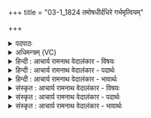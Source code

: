 +++
title = "03-1_1824 तमोषधीर्दधिरे गर्भमृत्वियम्"

+++
<details><summary>पदपाठः</summary>

त꣢म्। ओ꣡ष꣢꣯धीः। ओ꣡ष꣢꣯। धीः꣣। दधिरे। ग꣡र्भ꣢꣯म्। ऋ꣣त्वि꣡य꣢म्। तम्। आ꣡पः꣢꣯। अ꣣ग्नि꣢म्। ज꣣नयन्त। मात꣡रः꣢। तम्। इत्। स꣣मान꣢म्। स꣣म्। आन꣣म्। व꣣नि꣡नः꣢। च꣣। वीरु꣡धः꣢। अ꣣न्त꣡र्व꣢तीः। च꣣। सु꣡व꣢꣯ते। च꣣। विश्व꣡हा꣢। वि꣡श्व꣢। हा꣣। १८२४।
</details>

<details><summary>अधिमन्त्रम् (VC)</summary>

- अग्निः
- अरुणो वैतहव्यः
- जगती
- निषादः
</details>

<details><summary>हिन्दी : आचार्य रामनाथ वेदालंकार - विषयः</summary>

जगदीश्वर की महिमा वर्णन करते हैं।
</details>

<details><summary>हिन्दी : आचार्य रामनाथ वेदालंकार - पदार्थः</summary>

पदार्थान्वय -  (तम्) उस जगदीश्वर को (ओषधीः) ओषधियाँ (ऋत्वियं गर्भम्) सब ऋतुओं में रहनेवाले गर्भ के रूप में (दधिरे) धारण किये हुए हैं अर्थात् सब ऋतुओं में वह जगदीश्वर ओषधियों के अन्दर निहित रहता है। (तम्) उसी जगदीश्वर को (मातरः आपः) मातृतुल्य नदियाँ (जनयन्त) प्रकट कर रही हैं। (तम् इत्) उसी जगदीश्वर को (समानम्) समान रूप से (वनिनः च) वन के वृक्ष (अन्तर्वतीः वीरुधः च) और गर्भवती लताएँ (दधिरे) अपने अन्दर धारण किये हुए हैं और (विश्वहा) सदा,उसी के नियमों के अनुसार (सुवते च) फल भी उत्पन्न करती हैं ॥१॥
</details>

<details><summary>हिन्दी : आचार्य रामनाथ वेदालंकार - भावार्थः</summary>

भावार्थ -  ओषधियों के गर्भों में,कल-कल बहती हुई नदियों के जलों में,फलों के भार से झुके हुए सघन वन-वृक्षों के फलों में,फूलती हुई वन-वल्लरियों के चित्र-विचित्र पुष्पों में वही जगत् का रचयिता परमेश्वर प्रतिमूर्त्त हुआ दिखायी देता है ॥१॥
</details>

<details><summary>संस्कृत : आचार्य रामनाथ वेदालंकार - विषयः</summary>

जगदीश्वरस्य महिमानमाह।
</details>

<details><summary>संस्कृत : आचार्य रामनाथ वेदालंकार - पदार्थः</summary>

पदार्थान्वय -  (तम्) तमेव अग्निं जगदीश्वरम् (ओषधीः) ओषधयः (ऋत्वियं गर्भम्) सार्वकालिकगर्भरूपेण (दधिरे) धारयन्ति।[ऋतौ ऋतौ भवम् ऋत्वियम् सार्वकालिकम्। अत्र भवार्थे यत् प्रत्ययः।] (तम्) तमेव अग्निं जगदीश्वरम् (मातरः आपः) मातृभूता नद्यः (जनयन्त) प्रकटयन्ति। (तम् इत्) तमेव अग्निं जगदीश्वरम् (समानम्) समानरूपेण (वनिनः च) वनेषु विद्यमानाः वृक्षाः (अन्तर्वतीः वीरुधः च) गर्भवत्यः लताश्च (दधिरे) धारयन्ति, (विश्वहा) सर्वदा (सुवते च) फलानि उत्पादयन्ति च ॥१॥
</details>

<details><summary>संस्कृत : आचार्य रामनाथ वेदालंकार - भावार्थः</summary>

भावार्थ -  ओषधीनां गर्भेषु,सकलकलं प्रवहन्तीनां नदीनामुदकेषु,फलभारनतानां घनानां वनविटपिनां फलेषु,पुष्प्यन्तीनां वनवल्लरीणां चित्रविचित्रेषु पुष्पेषु च स एव जगद्रचयिता परमेश्वरः प्रतिमूर्तो दृश्यते ॥१॥
</details>